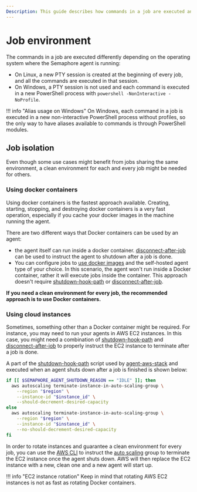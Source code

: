 ```yaml
---
Description: This guide describes how commands in a job are executed and how jobs can be isolated in a self-hosted environment.
---
```


# Job environment

The commands in a job are executed differently depending on the operating system where the Semaphore agent is running:

- On Linux, a new PTY session is created at the beginning of every job, and all the commands are executed in that session.
- On Windows, a PTY session is not used and each command is executed in a new PowerShell process with `powershell -NonInteractive -NoProfile`.

!!! info "Alias usage on Windows"
    On Windows, each command in a job is executed in a new non-interactive PowerShell process without profiles, so the only way to have aliases available to commands is through PowerShell modules.

## Job isolation

Even though some use cases might benefit from jobs sharing the same environment, a clean environment for each and every job might be needed for others.

### Using docker containers

Using docker containers is the fastest approach available. Creating, starting, stopping, and destroying docker containers is a very fast operation, especially if you cache your docker images in the machine running the agent.

There are two different ways that Docker containers can be used by an agent:

- the agent itself can run inside a docker container. [disconnect-after-job][disconnect-after-job] can be used to instruct the agent to shutdown after a job is done.
- You can configure jobs to [use docker images][pipeline yaml] and the self-hosted agent type of your choice. In this scenario, the agent won't run inside a Docker container, rather it will execute jobs inside the container. This approach doesn't require [shutdown-hook-path][shutdown-hook-path] or [disconnect-after-job][disconnect-after-job].

**If you need a clean environment for every job, the recommended approach is to use Docker containers.**

### Using cloud instances

Sometimes, something other than a Docker container might be required. For instance, you may need to run your agents in AWS EC2 instances. In this case, you might need a combination of [shutdown-hook-path][shutdown-hook-path] and [disconnect-after-job][disconnect-after-job] to properly instruct the EC2 instance to terminate after a job is done.

A part of the [shutdown-hook-path][terminate-instance] script used by [agent-aws-stack][agent-aws-stack] and executed when an agent shuts down after a job is finished is shown below:

```bash
if [[ $SEMAPHORE_AGENT_SHUTDOWN_REASON == "IDLE" ]]; then
  aws autoscaling terminate-instance-in-auto-scaling-group \
    --region "$region" \
    --instance-id "$instance_id" \
    --should-decrement-desired-capacity
else
  aws autoscaling terminate-instance-in-auto-scaling-group \
    --region "$region" \
    --instance-id "$instance_id" \
    --no-should-decrement-desired-capacity
fi
```

In order to rotate instances and guarantee a clean environment for every job, you can use the [AWS CLI][aws cli] to instruct the [auto scaling][autoscaling] group to terminate the EC2 instance once the agent shuts down. AWS will then replace the EC2 instance with a new, clean one and a new agent will start up.

!!! info "EC2 instance rotation"
    Keep in mind that rotating AWS EC2 instances is not as fast as rotating Docker containers.

[agent-aws-stack]: https://github.com/renderedtext/agent-aws-stack
[disconnect-after-job]: ../configure-self-hosted-agent#disconnect-after-job
[shutdown-hook-path]: ../configure-self-hosted-agent#shutdown-hook-path
[pipeline yaml]: ../../reference/pipeline-yaml-reference#example-of-containers-usage
[terminate-instance]: https://github.com/renderedtext/agent-aws-stack/blob/master/packer/ansible/roles/agent/files/terminate-instance.sh
[autoscaling]: https://docs.aws.amazon.com/autoscaling/
[aws cli]: https://docs.aws.amazon.com/cli/index.html
[checkout script]: https://github.com/semaphoreci/toolbox/blob/master/Checkout.psm1
